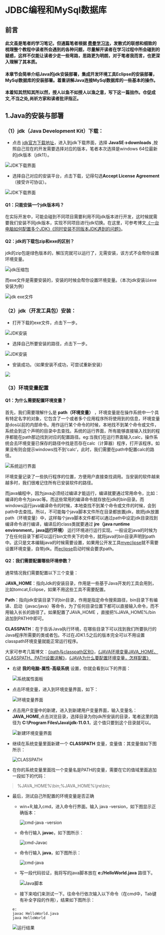 # JDBC编程和MySql数据库
## 前言
  #### 此文虽是笔者的学习笔记，但通篇笔者根据 [费曼学习法](https://wiki.mbalib.com/wiki/%E8%B4%B9%E6%9B%BC%E5%AD%A6%E4%B9%A0%E6%B3%95)，发散式的联想和细致的梳理整个教程中读者所会遇到的各种问题，尽量解开读者在学习过程中所会碰到的疑惑，这样不仅能让读者少走一些弯路，思路更为明朗，对于笔者我而言，也更深入理解了其本质。
  #### 本章节会简单介绍Java的jdk安装部署，集成开发环境工具Eclipse的安装部署，MySql数据库的安装部署。着重讲解Java连接MySql数据库的一些基本的操作。
  #### 本着知其然知其所以然，授人以鱼不如授人以渔之意，写下这一篇拙作。仓促成文,不当之处,尚祈方家和读者批评指正。
## 1.Java的安装与部署
### （1）jdk（Java Development Kit）下载：
  - 点击 [jdk官方下载地址](https://www.oracle.com/technetwork/java/javase/downloads/jdk11-downloads-5066655.html)，进入到jdk下载界面，选择 **JavaSE->downloads** ,按照自己现在的开发需要选择对应的版本，笔者本次选择是windows 64位最新的jdk版本（jdk11）。

  ![](https://i.loli.net/2018/12/09/5c0d39d5ea829.png "JDK下载界面")

  - 选择自己对应的安装平台，点击下载，记得勾选**Accept License Agreement**（接受许可协议）。

  ![](https://i.loli.net/2018/12/09/5c0d384044bde.png "JDK下载界面")

#### Q1：只能安装一个jdk版本吗？
  在实际开发中，可能会碰到不同项目需要利用不同jdk版本进行开发，这时候就需要我们安装不同jdk版本，实现不同项目进行jdk切换。在这里，可参考博文[《一台电脑如何配置多个JDK》](https://blog.csdn.net/qq_26545305/article/details/66472521)[《同时安装不同版本JDK遇到的问题》](http://www.cnblogs.com/lojun/p/9664519.html)。

#### Q2：jdk的下载包zip和exe的区别？
  jdk的zip包是绿色版本的，解压完就可以运行了，无需安装，该方式不会帮你设置环境变量。

  ![jdk压缩包](https://i.loli.net/2018/12/10/5c0e611795fa0.png)

  而exe文件是需要安装的，安装的时候会帮你设置环境变量。（本次jdk安装以exe安装为例）

  ![jdk exe文件](https://i.loli.net/2018/12/10/5c0e61912d769.png)

### （2）jdk（开发工具包）安装：

  - 打开下载的exe文件，点击下一步。       

  ![](https://i.loli.net/2018/12/10/5c0d3f9e68c00.png "JDK安装")  

  - 选择自己所要安装的路径，点击下一步。  

  ![](https://i.loli.net/2018/12/10/5c0d404b9b13f.png "JDK安装")   

  - 安装成功。（如果安装不成功，可尝试重新安装）

  ![](https://i.loli.net/2018/12/10/5c0d40ff5a386.png)

### （3）环境变量配置
#### Q1：为什么需要配置环境变量？
   首先，我们需要理解什么是 **path（环境变量）** ，环境变量是在操作系统中一个具有特定名字的对象，它包含了一个或者多个应用程序所将使用到的信息，环境变量是dos以前的内部命令。用作运行某个命令的时候，本地找不到某个命令或文件，系统会到这个声明的目录中去查找。系统的运行界面，所有能够直接输入找到的程序都能在path那边找到对应的配置路径。eg:当我们在运行界面输入calc，操作系统会去环境变量已保存的路径中找是否存在calc（计算器）程序，打开该程序。如果没有则会提示windows找不到‘calc’，此时，我们需要在path中配置calc的路径。

  ![系统运行界面](https://i.loli.net/2018/12/10/5c0e696f550ac.png)

  环境变量记录了一些执行程序的位置，方便用户直接查找调用。当安装的软件越来越多时，我们很难记住所有已安装软件的路径。

  而java编程中，因为java必须经过编译才能运行，编译就要通过常用命令，比如：编译的命令为javac等。而这些常用的编译命令就存放在jdk的bin目录。而windows运行java编译命令的时候，本地查找不到某个命令或文件的时候，会到path中去查找。所以，不可能每个java脚本文件所在目录都放置jdk，故把jdk放置path（环境变量）中，这样每个java脚本文件都可以通过path中设定jdk目录找到编译命令进行编译，编译后的class类就要通过 **jre（java runtime environment，java运行环境）** 运行环境进行运行实现。一般设定java的时候为了在任何目录下都可以运行bin文件夹下的命令，就将java的bin目录声明到path中。这只是文本编辑java的时候需要设置，如果用公开发工具[myeclipse](http://www.myeclipsecn.com/)就不需要设置环境变量，自带jdk。而[eclipse](https://www.eclipse.org/)启动时候会要求path。

#### Q2：我们需要配置哪些环境参数？
  通常情况我们需要配置以下三个变量：

   **JAVA_HOME**：指向Jdk的安装目录，作用是一些基于Java开发的工具会用到，比如tomcat,Eclipse，如果不用这些工具不需要配置。

   **Path**：指向jdk安装目录下的bin目录，作用是指定命令搜索路径，bin目录下有编译、启动（javac/java）等命令，为了任何目录位置下都可以直接输入命令，而不用输入长长的路径了。如果配置了JAVA_HOME ，直接把%JAVA_HOME%/bin追加到PATH中即可。

   **CLASSPATH**：在于告诉Java执行环境，在哪些目录下可以找到我们所要执行的Java程序所需要的类或者包。不过在JDK1.5之后的版本完全可以不用设置classpath环境变量就能正常运行程序。

大家可参考几篇博文：[《path与classpath区别》](https://blog.csdn.net/zhaihao1996/article/details/78387676)，[《JAVA环境变量JAVA_HOME、CLASSPATH、PATH设置详解》](https://www.cnblogs.com/Wjh794010585/articles/6582079.html)，[《JAVA为什么要配置环境变量，怎样配置》](https://www.cnblogs.com/zhangpengshou/p/4232204.html)

- 右键 **我的电脑-属性-高级系统** 设置，你就会看到以下的界面：

  ![系统属性面板](https://i.loli.net/2018/12/10/5c0e76186920d.png)

- 点击环境变量，进入到环境变量界面，如下：

  ![环境变量界面](https://i.loli.net/2018/12/10/5c0e77086eaa5.png)

- 点击用户变量中的新建，进入到新建用户变量界面，输入变量名：**JAVA_HOME**,点击浏览目录，选择目录为你jdk所安装的目录，笔者这里的路径为 **C:\Program Files\Java\jdk-11.0.1**，这个值只要到这个目录就可以。

  ![新建环境变量界面](https://i.loli.net/2018/12/10/5c0e7b340336b.png)

- 继续在系统变量里面新建一个 **CLASSPATH** 变量，变量值：其变量值如下图所示：

  ![CLASSPATH](https://i.loli.net/2018/12/10/5c0e82341ec08.png)

- 在你的系统变量里面找一个变量名是PATH的变量，需要在它的值域里面追加一段如下的代码：
> %JAVA_HOME%\bin;%JAVA_HOME%\jre\bin;

- 最后，测试自己所配置的环境变量是否正确
  - win+R,输入cmd，进入命令行界面。输入 java -version，如下图显示正确版本：

    ![cmd-java -version](https://i.loli.net/2018/12/10/5c0e8c47d086e.png)

  - 命令行输入 **javac**，如下图所示：

    ![cmd-Javac](https://i.loli.net/2018/12/10/5c0e8cc60837c.png)

  - 命令行输入 **java**，如下图所示：

    ![cmd-java](https://i.loli.net/2018/12/10/5c0e8d69ab34b.png)

  - 写一段代码验证，我将写的java脚本放在 **e:/HelloWorld.java** 路径下。

    ![Java脚本](https://i.loli.net/2018/12/11/5c0e8e9f6983d.png)

  -  接下来咱们来测试一下。往命令行依次输入以下命令（在cmd中，Tab键有补全字段的作用），结果如下图所示：

    `e:`     
    `javac HelloWorld.java`   
    `java HelloWorld`

   ![运行结果](https://i.loli.net/2018/12/11/5c0e8fbdc4d63.png)
